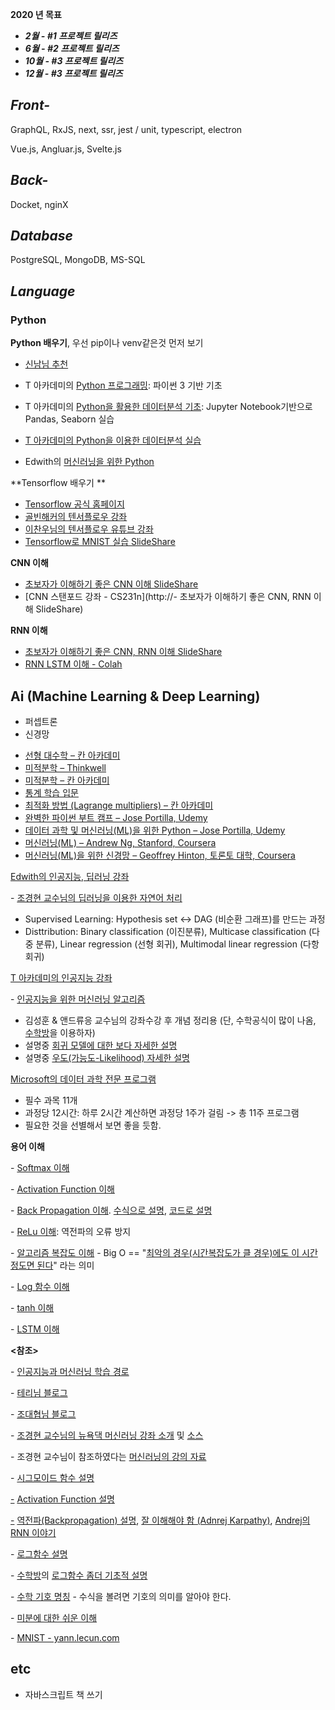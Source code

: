 **2020 년 목표**

+ ***2월 - #1 프로젝트 릴리즈***
+ ***6월 - #2 프로젝트 릴리즈***
+ ***10월 - #3 프로젝트 릴리즈***
+ ***12월 - #3 프로젝트 릴리즈***

## ***Front-***

GraphQL, RxJS, next, ssr, jest / unit, typescript, electron

Vue.js, Angluar.js, Svelte.js

## ***Back-***

Docket, nginX

## ***Database***

PostgreSQL, MongoDB, MS-SQL

## ***Language***

### **Python**

**Python 배우기**, 우선 pip이나 venv같은것 먼저 보기

+ [신남님 추천](http://pythonstudy.xyz/python/article/6-Python-%EC%BD%94%EB%94%A9%EC%9D%98-%EA%B8%B0%EC%B4%88](http://pythonstudy.xyz/python/article/6-Python-코딩의-기초))

+ T 아카데미의 [Python 프로그래밍](https://tacademy.sktechx.com/live/player/onlineLectureDetail.action?seq=89): 파이썬 3 기반 기초 
+ T 아카데미의 [Python을 활용한 데이터분석 기초](https://tacademy.sktechx.com/live/player/onlineLectureDetail.action?seq=132): Jupyter Notebook기반으로 Pandas, Seaborn 실습
+  [T 아카데미의 Python을 이용한 데이터분석 실습](https://tacademy.sktechx.com/live/player/onlineLectureDetail.action?seq=119)
+ Edwith의 [머신러닝을 위한 Python](https://www.edwith.org/aipython/joinLectures/14365)

**Tensorflow 배우기 **

+ [Tensorflow 공식 홈페이지](https://www.tensorflow.org/tutorials/)
+ [골빈해커의 텐서플로우 강좌](https://github.com/golbin/TensorFlow-Tutorials)
+ [이찬우님의 텐서플로우 유튜브 강좌](https://www.youtube.com/watch?v=a74pFg8paVc&list=PL1H8jIvbSo1qlXVcdZTH2xsYFp3e1Nmjf)
+ [Tensorflow로 MNIST 실습 SlideShare](https://www.slideshare.net/leeseungeun/tensorflow-tutorial-72217416)

**CNN 이해**

+  [초보자가 이해하기 좋은 CNN 이해 SlideShare](https://www.slideshare.net/leeseungeun/cnn-vgg-72164295)
+ [CNN 스탠포드 강좌 - CS231n](http://- 초보자가 이해하기 좋은 CNN, RNN 이해 SlideShare)

**RNN 이해**

+  [초보자가 이해하기 좋은 CNN, RNN 이해 SlideShare](https://www.slideshare.net/modulabs/2-cnn-rnn)
+ [RNN LSTM 이해 - Colah](http://colah.github.io/posts/2015-08-Understanding-LSTMs/)



## Ai (Machine Learning & Deep Learning)

+ 퍼셉트론
+ 신경망

- [선형 대수학 – 칸 아카데미](https://www.khanacademy.org/math/linear-algebra)
- [미적분학 – Thinkwell](https://www.youtube.com/watch?v=EX_is9LzFSY)
- [미적분학 – 칸 아카데미](https://www.khanacademy.org/math/differential-calculus)
- [통계 학습 입문 ](http://www-bcf.usc.edu/~gareth/ISL)
- [최적화 방법 (Lagrange multipliers) – 칸 아카데미](https://www.khanacademy.org/math/multivariable-calculus/applications-of-multivariable-derivatives/constrained-optimization/a/lagrange-multipliers-examples)
- [완벽한 파이썬 부트 캠프 – Jose Portilla, Udemy](https://www.udemy.com/complete-python-bootcamp)
- [데이터 과학 및 머신러닝(ML)을 위한 Python – Jose Portilla, Udemy](https://www.udemy.com/python-for-data-science-and-machine-learning-bootcamp)
- [머신러닝(ML) – Andrew Ng, Stanford, Coursera](https://www.coursera.org/learn/machine-learning)
- [머신러닝(ML)을 위한 신경망 – Geoffrey Hinton, 토론토 대학, Coursera](https://www.coursera.org/learn/neural-networks)



[Edwith의 인공지능, 딥러닝 강좌](https://www.edwith.org/)

  \- [조경현 교수님의 딥러닝을 이용한 자연어 처리](https://www.edwith.org/deepnlp/lecture/29197/)

+ Supervised Learning: Hypothesis  set <-> DAG (비순환 그래프)를 만드는 과정
+ Disttribution: Binary classification (이진분류), Multicase classification (다중 분류), Linear regression (선형 회귀), Multimodal linear regression (다항 회귀)



[T 아카데미의 인공지능](https://tacademy.sktechx.com/live/player/listOnline.action)[ 강좌](https://tacademy.sktechx.com/live/player/listOnline.action)

   \- [인공지능을 위한 머신러닝 알고리즘](https://tacademy.sktechx.com/live/player/onlineLectureDetail.action?seq=103)

+ 김성훈 & 앤드류응 교수님의 강좌수강 후 개념 정리용 (단, 수학공식이 많이 나옴, [수학방](http://mathbang.net/)을 이용하자)
+ 설명중 [회귀 모델에 대한 보다 자세한 설명](https://brunch.co.kr/@gimmesilver/17)
+ 설명중 [우도(가능도-Likelihood) 자세한 설명](http://rstudio-pubs-static.s3.amazonaws.com/204928_c2d6c62565b74a4987e935f756badfba.html)



[Microsoft의 데이터 과학 전문 프로그램](https://academy.microsoft.com/en-us/professional-program/tracks/data-science/)

+ 필수 과목 11개
+ 과정당 12시간: 하루 2시간 계산하면 과정당 1주가 걸림 -> 총 11주 프로그램     
+ 필요한 것을 선별해서 보면 좋을 듯함.



**용어 이해**

 \- [Softmax 이해](http://mongxmongx2.tistory.com/30?category=654373)

 \- [Activation Function 이해](http://mongxmongx2.tistory.com/13?category=654373)

 \- [Back Propagation 이해](http://llnntms.tistory.com/31). [수식으로 설명](http://aikorea.org/cs231n/optimization-2/), [코드로 설명](https://www.slideshare.net/freepsw/backpropagationcs231n)

 \- [ReLu 이해](http://mongxmongx2.tistory.com/13?category=654373): 역전파의 오류 방지

 \- [알고리즘 복잡도 이해](http://gompangs.tistory.com/31) - Big O == "[최악의 경우(시간복잡도가 클 경우)에도 이 시간 정도면 된다](http://baekhorang.tistory.com/entry/전산학개론04-알고리즘Algorithm-개념-및-용어정리)" 라는 의미

 \- [Log 함수 이해](https://ko.wikipedia.org/wiki/로그)

 \- [tanh 이해](https://ko.wikipedia.org/wiki/쌍곡선함수)

 \- [LSTM 이해](http://colah.github.io/posts/2015-08-Understanding-LSTMs/)



**<참조>**

\- [인공지능과 머신러닝 학습 경로](https://projectresearch.co.kr/2017/06/14/인공지능ai과-머신러닝ml-학습-경로/)

\- [테리님 블로그](http://t-robotics.blogspot.com/2015/05/deep-learning.html#.W2OxvtgzYWp)

\- [조대협님 블로그](http://bcho.tistory.com/1140?category=555440)

\- [조경현 교수님의 뉴욕댁 머신러닝 강좌 소개](https://sites.google.com/site/deepernn/home/blog/lecturenotebriefintroductiontomachinelearningwithoutdeeplearning) 및 [소스](https://github.com/nyu-dl/Intro_to_ML_Lecture_Note)

\- 조경현 교수님이 참조하였다는 [머신러닝의 강의 자료](http://people.csail.mit.edu/dsontag/courses/ml16/)

\- [시그모이드 함수 설명
](http://bcho.tistory.com/1142)

[-](http://bcho.tistory.com/1142) [Activation Function 설명](http://prog3.com/sbdm/blog/cyh_24/article/details/50593400)

[-](http://bcho.tistory.com/1142) [역전파(Backpropagation) 설명](http://jaejunyoo.blogspot.com/2017/01/backpropagation.html), [잘 이해해야 함 (Adnrej Karpathy)](https://medium.com/@karpathy/yes-you-should-understand-backprop-e2f06eab496b), [Andrej의 RNN 이야기](http://karpathy.github.io/2015/05/21/rnn-effectiveness/)

\- [로그함수 설명](https://ghebook.blogspot.com/2011/02/logarithmic-function.html)

\- [수학방](http://mathbang.net/)의 [로그함수 좀더 기초적 설명](http://mathbang.net/595)

\- [수학 기호 명칭](https://librewiki.net/wiki/수학_기호) - 수식을 볼려면 기호의 의미를 알아야 한다.

\- [미분에 대한 쉬운 이해](https://ko.wikiversity.org/wiki/미적분에_대한_쉬운_이해)

\- [MNIST - yann.lecun.com](http://yann.lecun.com/exdb/mnist/)



## etc

- 자바스크립트 책 쓰기